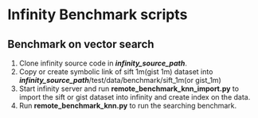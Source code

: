 # Infinity Benchmark scripts

## Benchmark on vector search

1. Clone infinity source code in _**infinity_source_path**_.
2. Copy or create symbolic link of sift 1m(gist 1m) dataset into **_infinity_source_path_**/test/data/benchmark/sift_1m(or gist_1m)
3. Start infinity server and run **remote_benchmark_knn_import.py** to import the sift or gist dataset into infinity and create index on the data.
4. Run **remote_benchmark_knn.py** to run the searching benchmark.
